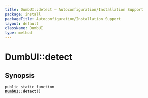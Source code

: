 ```yaml
---
title: DumbUI::detect — Autoconfiguration/Installation Support
package: install
packageTitle: Autoconfiguration/Installation Support
layout: default
className: DumbUI
type: method
---
```


# DumbUI::detect

## Synopsis

<code>public static function <b><a href="DumbUI">DumbUI</a>::detect</b>()</code>

